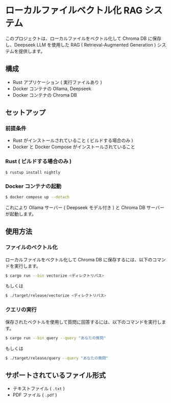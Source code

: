 # ローカルファイルベクトル化 RAG システム

このプロジェクトは、ローカルファイルをベクトル化して Chroma DB に保存し、Deepseek LLM を使用した RAG ( Retrieval-Augmented Generation ) システムを提供します。

## 構成

- Rust アプリケーション ( 実行ファイルあり )
- Docker コンテナの Ollama, Deepseek
- Docker コンテナの Chroma DB

## セットアップ

### 前提条件

- Rust がインストールされていること ( ビルドする場合のみ )
- Docker と Docker Compose がインストールされていること

### Rust ( ビルドする場合のみ )

```
$ rustup install nightly
```

### Docker コンテナの起動

```bash
$ docker compose up --detach
```

これにより Ollama サーバー ( Deepseek モデル付き ) と Chroma DB サーバーが起動します。

## 使用方法

### ファイルのベクトル化

ローカルファイルをベクトル化して Chroma DB に保存するには、以下のコマンドを実行します。

```bash
$ cargo run --bin vectorize <ディレクトリパス>
```

もしくは

```bash
$ ./target/release/vectorize <ディレクトリパス>
```

### クエリの実行

保存されたベクトルを使用して質問に回答するには、以下のコマンドを実行します。

```bash
$ cargo run --bin query --query "あなたの質問"
```

もしくは

```bash
$ ./target/release/query --query "あなたの質問"
```

## サポートされているファイル形式

- テキストファイル ( `.txt` )
- PDF ファイル ( `.pdf` )
